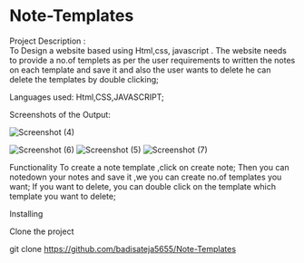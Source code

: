 # Note-Templates
Project Description :  
                      To Design a website based using Html,css, javascript . The website needs to provide a no.of templets as per the user requirements to written the
                      notes on each template and save it and also the user wants to delete he can delete the templates  by double clicking;


Languages used: Html,CSS,JAVASCRIPT;


Screenshots of the Output:
  
![Screenshot (4)](https://user-images.githubusercontent.com/107356682/208447302-54080fe3-9468-45c9-9b9b-393cceb7e875.png)

![Screenshot (6)](https://user-images.githubusercontent.com/107356682/208447340-156d8a93-afb5-4bc2-9b82-a15f3a7e1759.png)
![Screenshot (5)](https://user-images.githubusercontent.com/107356682/208447362-5eeec9df-1e66-4fc3-ad79-da1cf47d4ca6.png)
![Screenshot (7)](https://user-images.githubusercontent.com/107356682/208447436-4bfe6e79-06fd-44ff-8f83-9421aeff278b.png)

Functionality
   To create a note template ,click on create note;
   Then you can notedown your notes and save it ,we you can create no.of templates you want;
   If you want to delete, you can double click on the template which template you want to delete;
   
   
   Installing
   
   Clone the project
   
   git clone  https://github.com/badisateja5655/Note-Templates
